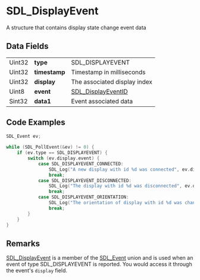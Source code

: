 # SDL_DisplayEvent 
A structure that contains display state change event data

## Data Fields 

|        |           |                             |
|--------|-----------|-----------------------------|
| Uint32 | **type**      | SDL_DISPLAYEVENT            |
| Uint32 | **timestamp** | Timestamp in milliseconds   |
| Uint32 | **display**   | The associated display index|
| Uint8  | **event**     | [SDL_DisplayEventID](https://wiki.libsdl.org/SDL_DisplayEventID) |
| Sint32 | **data1** | Event associated data|

## Code Examples
```c++
SDL_Event ev;
    
while (SDL_PollEvent(&ev) != 0) {
    if (ev.type == SDL_DISPLAYEVENT) {
        switch (ev.display.event) {
            case SDL_DISPLAYEVENT_CONNECTED:
                SDL_Log("A new display with id %d was connected", ev.display.display);
                break;
            case SDL_DISPLAYEVENT_DISCONNECTED:
                SDL_Log("The display with id %d was disconnected", ev.display.display);
                break;
            case SDL_DISPLAYEVENT_ORIENTATION:
                SDL_Log("The orientation of display with id %d was changed", ev.display.display);
                break;
        }
    }
}
```

## Remarks
[SDL_DisplayEvent](https://wiki.libsdl.org/SDL_DisplayEvent) is a member of the [SDL_Event](https://wiki.libsdl.org/SDL_Event) union and is used when an event of type SDL_DISPLAYEVENT is reported.  You would access it through the event's <code>display</code> field.

